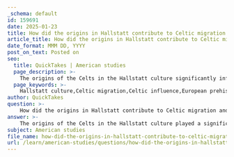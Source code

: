 ```yaml
---
_schema: default
id: 159691
date: 2025-01-23
title: How did the origins in Hallstatt contribute to Celtic migration and influence in Europe?
article_title: How did the origins in Hallstatt contribute to Celtic migration and influence in Europe?
date_format: MMM DD, YYYY
post_on_text: Posted on
seo:
  title: QuickTakes | American studies
  page_description: >-
    The origins of the Celts in the Hallstatt culture significantly influenced their migration and cultural impact across Europe, laying foundational elements for social structures, trade networks, and linguistic spread.
  page_keywords: >-
    Hallstatt culture,Celtic migration,Celtic influence,European prehistory,metalworking,trade networks,social structures,La Tène culture,languages,intercultural interactions
author: QuickTakes
question: >-
    How did the origins in Hallstatt contribute to Celtic migration and influence in Europe?
answer: >-
    The origins of the Celts in the Hallstatt culture played a significant role in their subsequent migration and influence across Europe. The Hallstatt culture, which thrived from approximately 1200 to 450 BC, is recognized as a foundational period for the development of Celtic identity and society. Here are several key aspects of how the Hallstatt culture contributed to Celtic migration and influence:\n\n1. **Cultural Development**: The Hallstatt culture is characterized by advanced metalworking, particularly in iron and bronze, and rich burial practices that included elaborate grave goods. These features indicate a stratified society with social hierarchies, which laid the groundwork for the complex social structures seen in later Celtic societies. The cultural advancements during this period fostered a sense of identity among the Celtic peoples, which would be crucial as they began to migrate.\n\n2. **Trade Networks**: The Hallstatt culture had extensive trade networks that connected various regions of Europe. This trade facilitated not only the exchange of goods but also ideas and cultural practices. As the Celts migrated from their origins in Central Europe, they carried with them the knowledge and practices acquired through these networks, influencing the regions they settled in.\n\n3. **Precursor to La Tène Culture**: The Hallstatt culture is considered a precursor to the La Tène culture, which emerged around 450 BC and is often associated with the height of Celtic civilization. The transition from Hallstatt to La Tène represents a period of significant expansion and migration for the Celts, as they spread into areas such as present-day France, the British Isles, and parts of Spain and Italy. This migration was marked by the establishment of new settlements and the integration of Celtic culture into local traditions.\n\n4. **Linguistic Spread**: The migration of Celtic peoples facilitated the spread of Celtic languages across Europe. The linguistic evidence supports the idea that as the Celts moved, they brought their languages with them, which contributed to the linguistic diversity of the regions they inhabited. This spread of language is a key indicator of cultural influence and integration.\n\n5. **Interactions with Neighboring Cultures**: As the Celts migrated, they interacted with various neighboring cultures, leading to a rich exchange of ideas, technologies, and artistic styles. The influence of Celtic art and cultural practices can be seen in the archaeological record of regions that were once part of the Celtic sphere, demonstrating the lasting impact of their migrations.\n\nIn summary, the Hallstatt culture provided the foundational elements of social structure, trade, and cultural identity that enabled the Celts to migrate and influence a vast area of Europe. The advancements made during this period were crucial in shaping the subsequent La Tène culture and the broader Celtic civilization that followed.
subject: American studies
file_name: how-did-the-origins-in-hallstatt-contribute-to-celtic-migration-and-influence-in-europe.md
url: /learn/american-studies/questions/how-did-the-origins-in-hallstatt-contribute-to-celtic-migration-and-influence-in-europe
---
```


&nbsp;